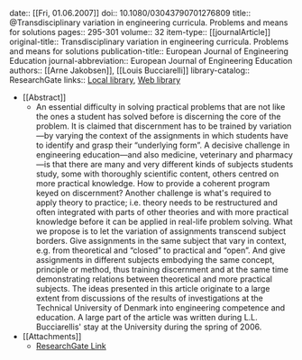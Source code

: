 date:: [[Fri, 01.06.2007]]
doi:: 10.1080/03043790701276809
title:: @Transdisciplinary variation in engineering curricula. Problems and means for solutions
pages:: 295-301
volume:: 32
item-type:: [[journalArticle]]
original-title:: Transdisciplinary variation in engineering curricula. Problems and means for solutions
publication-title:: European Journal of Engineering Education
journal-abbreviation:: European Journal of Engineering Education
authors:: [[Arne Jakobsen]], [[Louis Bucciarelli]]
library-catalog:: ResearchGate
links:: [Local library](zotero://select/library/items/A8I7BDNC), [Web library](https://www.zotero.org/users/6520516/items/A8I7BDNC)

- [[Abstract]]
	- An essential difficulty in solving practical problems that are not like the ones a student has solved before is discerning the core of the problem. It is claimed that discernment has to be trained by variation—by varying the context of the assignments in which students have to identify and grasp their “underlying form”. A decisive challenge in engineering education—and also medicine, veterinary and pharmacy—is that there are many and very different kinds of subjects students study, some with thoroughly scientific content, others centred on more practical knowledge. How to provide a coherent program keyed on discernment? Another challenge is what's required to apply theory to practice; i.e. theory needs to be restructured and often integrated with parts of other theories and with more practical knowledge before it can be applied in real-life problem solving. What we propose is to let the variation of assignments transcend subject borders. Give assignments in the same subject that vary in context, e.g. from theoretical and “closed” to practical and “open”. And give assignments in different subjects embodying the same concept, principle or method, thus training discernment and at the same time demonstrating relations between theoretical and more practical subjects. The ideas presented in this article originate to a large extent from discussions of the results of investigations at the Technical University of Denmark into engineering competence and education. A large part of the article was written during L.L. Bucciarellis' stay at the University during the spring of 2006.
- [[Attachments]]
	- [ResearchGate Link](https://www.researchgate.net/publication/245494273_Transdisciplinary_variation_in_engineering_curricula_Problems_and_means_for_solutions)